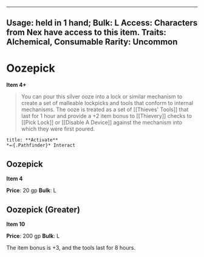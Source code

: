 
---
Usage: held in 1 hand;
Bulk: L
Access: Characters from Nex have access to this item.
Traits: Alchemical, Consumable
Rarity: Uncommon
---

# Oozepick

**Item 4+**

> You can pour this silver ooze into a lock or similar mechanism to create a set of malleable lockpicks and tools that conform to internal mechanisms. The ooze is treated as a set of [[Thieves' Tools]] that last for 1 hour and provide a +2 item bonus to [[Thievery]] checks to [[Pick Lock]] or [[Disable A Device]] against the mechanism into which they were first poured.

```ad-embed-ability
title: **Activate**
*⬻{.Pathfinder}* Interact 
```

## Oozepick

**Item 4**

**Price**: 20 gp
**Bulk**: L



## Oozepick (Greater)

**Item 10**

**Price**: 200 gp
**Bulk**: L

The item bonus is +3, and the tools last for 8 hours.
